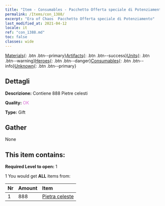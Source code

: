 ```yaml
---
title: "Item - Consumables - Pacchetto Offerta speciale di Potenziamento"
permalink: /Items/con_1388/
excerpt: "Era of Chaos  Pacchetto Offerta speciale di Potenziamento"
last_modified_at: 2021-04-12
locale: it
ref: "con_1388.md"
toc: false
classes: wide
---
```

 [Materials](/it/Items/){: .btn .btn--primary}[Artifacts](/it/Items/Artifacts/){: .btn .btn--success}[Units](/it/Items/Units/){: .btn .btn--warning}[Heroes](/it/Items/Heroes/){: .btn .btn--danger}[Consumables](/it/Items/Consumables/){: .btn .btn--info}[Unknown](/it/Items/Unknown/){: .btn .btn--primary}

## Dettagli
 **Descrizione:** Contiene 888 Pietre celesti

 **Quality:** <span style="color: #DA70D6">OK</span>

 **Type:** Gift

## Gather

  None

## This item contains:

 **Required Level to open:** 1

 1 You would get **ALL** items  from:

  | Nr | Amount |     Item    |
  |:---|:-------|:------------|
  | 1 | 888 | [Pietra celeste](/it/Items/art_188/) | 
